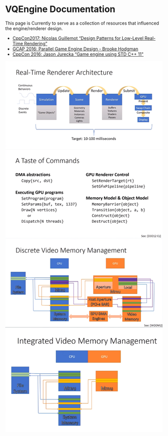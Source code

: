 # VQEngine Documentation

This page is Currently to serve as a collection of resources that influenced the engine/renderer design.

- [CppCon2017: Nicolas Guillemot “Design Patterns for Low-Level Real-Time Rendering”](https://www.youtube.com/watch?v=mdPeXJ0eiGc)
- [GCAP 2016: Parallel Game Engine Design - Brooke Hodgman](https://www.youtube.com/watch?v=JpmK0zu4Mts)
- [CppCon 2016: Jason Jurecka “Game engine using STD C++ 11"](https://www.youtube.com/watch?v=8AjRD6mU96s)

![](renderer-design.PNG)
![](commands.PNG)
![](mem-man-discrete.PNG)
![](mem-man-integrated.PNG)
